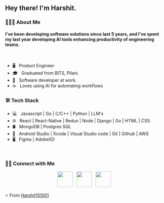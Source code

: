 <h2> Hey there! I'm Harshit.</h2>


<h3> 👨🏻‍💻 About Me </h3>

<h4>I've been developing software solutions since last 5 years, and I've spent my last year developing AI tools enhancing productivity of engineering teams.</h4>

</br>

- 🖥 &nbsp; Product Engineer
- 🎓 &nbsp; Graduated from BITS, Pilani.
- 💼 &nbsp; Software developer at work.
- ☕ &nbsp;  Loves using AI for automating workflows

<h3>🛠 Tech Stack</h3>

- 💻 &nbsp; Javascript | Go | C/C++ | Python | LLM's
- 🌐 &nbsp; React | React-Native | Redux | Node | Django | Go | HTML | CSS
- 🛢 &nbsp; MongoDB | Postgres SQL
- 🔧 &nbsp; Android Studio | Xcode | Visual Studio code | Git | Github | AWS
- 🖥 &nbsp; Figma | AdobeXD 

<br>

<h3> 🤝🏻 Connect with Me </h3>

<p align="center"> 
&nbsp; <a href="https://www.instagram.com/harshitshukla70/" target="_blank" rel="noopener noreferrer"><img src="https://img.icons8.com/plasticine/100/000000/instagram-new.png" width="50" /></a>  
&nbsp; <a href="https://www.linkedin.com/in/harshitshukla-upstore/" target="_blank" rel="noopener noreferrer"><img src="https://img.icons8.com/plasticine/100/000000/linkedin.png" width="50" /></a>
&nbsp; <a href="mailto:f20190829@pilani.bits-pilani.ac.in" target="_blank" rel="noopener noreferrer"><img src="https://img.icons8.com/plasticine/100/000000/gmail.png"  width="50" /></a>
</p>

⭐️ From [Harshit151001](https://github.com/Harshit151001)

